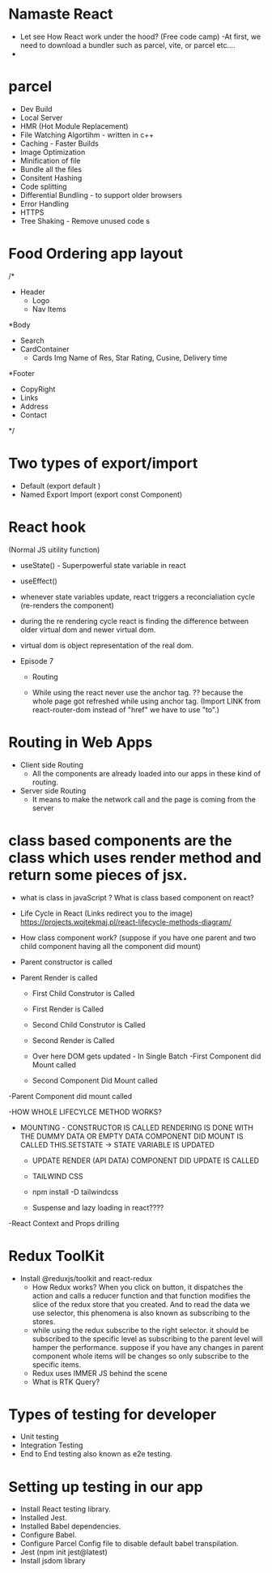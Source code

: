 # Namaste React

- Let see How React work under the hood? (Free code camp)
  -At first, we need to download a bundler such as parcel, vite, or parcel etc....
-

# parcel

- Dev Build
- Local Server
- HMR (Hot Module Replacement)
- File Watching Algortihm - written in c++
- Caching - Faster Builds
- Image Optimization
- Minification of file
- Bundle all the files
- Consitent Hashing
- Code splitting
- Differential Bundling - to support older browsers
- Error Handling
- HTTPS
- Tree Shaking - Remove unused code s

# Food Ordering app layout

/\*

- Header
  - Logo
  - Nav Items

\*Body

- Search
- CardContainer
  - Cards
    Img
    Name of Res, Star Rating, Cusine, Delivery time

\*Footer

- CopyRight
- Links
- Address
- Contact

\*/

# Two types of export/import

- Default (export default <component name>)
- Named Export Import (export const Component)

# React hook

(Normal JS uitility function)

- useState() - Superpowerful state variable in react
- useEffect()

- whenever state variables update, react triggers a reconcialiation cycle (re-renders the component)

- during the re rendering cycle react is finding the difference between older virtual dom and newer virtual dom.

- virtual dom is object representation of the real dom.

- Episode 7

  - Routing

  - While using the react never use the anchor tag. ?? because the whole page got refreshed while using anchor tag. (Import LINK from react-router-dom instead of "href" we have to use "to".)

# Routing in Web Apps

- Client side Routing
  - All the components are already loaded into our apps in these kind of routing.
- Server side Routing
  - It means to make the network call and the page is coming from the server

# class based components are the class which uses render method and return some pieces of jsx.

- what is class in javaScript ? What is class based component on react?

- Life Cycle in React (Links redirect you to the image)
  https://projects.wojtekmaj.pl/react-lifecycle-methods-diagram/

- How class component work? (suppose if you have one parent and two child component having all the component did mount)

- Parent constructor is called
- Parent Render is called

  - First Child Construtor is Called
  - First Render is Called

  - Second Child Construtor is Called
  - Second Render is Called

  - Over here DOM gets updated - In Single Batch
    -First Component did Mount called
  - Second Component Did Mount called

-Parent Component did mount called

-HOW WHOLE LIFECYLCE METHOD WORKS?

- MOUNTING -
  CONSTRUCTOR IS CALLED
  RENDERING IS DONE WITH THE DUMMY DATA OR EMPTY DATA
  <JSX IS RETURNED>
  COMPONENT DID MOUNT IS CALLED
  <API IS CALLED>
  THIS.SETSTATE -> STATE VARIABLE IS UPDATED

  - UPDATE
    RENDER (API DATA)
    <JSX DATA IS FILLED WITH API DATA>
    COMPONENT DID UPDATE IS CALLED

  - TAILWIND CSS

  - npm install -D tailwindcss

  - Suspense and lazy loading in react????

-React Context and Props drilling

# Redux ToolKit

- Install @reduxjs/toolkit and react-redux
  - How Redux works?
    When you click on button, it dispatches the action and calls a reducer function and that function modifies the slice of the redux store that you created.
    And to read the data we use selector, this phenomena is also known as subscribing to the stores.
  - while using the redux subscribe to the right selector. it should be subscribed to the specific level as subscribing to the parent level will hamper the performance. suppose if you have any changes in parent component whole items will be changes so only subscribe to the specific items.
  - Redux uses IMMER JS behind the scene
  - What is RTK Query?

# Types of testing for developer

- Unit testing
- Integration Testing
- End to End testing also known as e2e testing.

# Setting up testing in our app

- Install React testing library.
- Installed Jest.
- Installed Babel dependencies.
- Configure Babel.
- Configure Parcel Config file to disable default babel transpilation.
- Jest (npm init jest@latest)
- Install jsdom library
